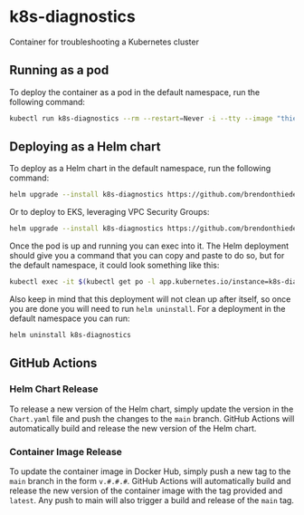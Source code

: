 # k8s-diagnostics

Container for troubleshooting a Kubernetes cluster

## Running as a pod

To deploy the container as a pod in the default namespace, run the following command:

```bash
kubectl run k8s-diagnostics --rm --restart=Never -i --tty --image "thiedebr/k8s-diagnostics:latest" -- /bin/bash
```

## Deploying as a Helm chart

To deploy as a Helm chart in the default namespace, run the following command:

```bash
helm upgrade --install k8s-diagnostics https://github.com/brendonthiede/k8s-diagnostics/releases/download/k8s-diagnostics-1.1.3/k8s-diagnostics-1.1.3.tgz
```

Or to deploy to EKS, leveraging VPC Security Groups:

```bash
helm upgrade --install k8s-diagnostics https://github.com/brendonthiede/k8s-diagnostics/releases/download/k8s-diagnostics-1.1.3/k8s-diagnostics-1.1.3.tgz --set "podSecurityGroupIds={sg-000aaabbbcccddeff,sg-111aaabbbcccddeff}"
```

Once the pod is up and running you can exec into it. The Helm deployment should give you a command that you can copy and paste to do so, but for the default namespace, it could look something like this:

```bash
kubectl exec -it $(kubectl get po -l app.kubernetes.io/instance=k8s-diagnostics -o name) -- /bin/bash
```

Also keep in mind that this deployment will not clean up after itself, so once you are done you will need to run `helm uninstall`. For a deployment in the default namespace you can run:

```bash
helm uninstall k8s-diagnostics
```

## GitHub Actions

### Helm Chart Release

To release a new version of the Helm chart, simply update the version in the `Chart.yaml` file and push the changes to the `main` branch. GitHub Actions will automatically build and release the new version of the Helm chart.

### Container Image Release

To update the container image in Docker Hub, simply push a new tag to the `main` branch in the form `v.#.#.#`. GitHub Actions will automatically build and release the new version of the container image with the tag provided and `latest`. Any push to main will also trigger a build and release of the `main` tag.
